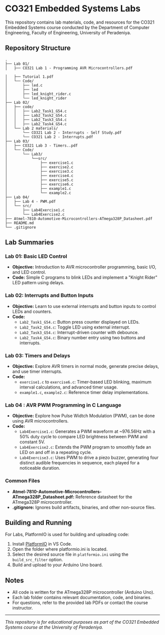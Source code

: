 # CO321 Embedded Systems Labs

This repository contains lab materials, code, and resources for the CO321 Embedded Systems course conducted by the Department of Computer Engineering, Faculty of Engineering, University of Peradeniya.

## Repository Structure

```
.
├── Lab 01/
│   ├── CO321 Lab 1 - Programming AVR Microcontrollers.pdf

│   ├── Tutorial 1.pdf
│   └── Code/
│       ├── led.c
│       ├── led
│       ├── led_knight_rider.c
│       └── led_knight_rider
├── Lab 02/
│   ├── code/
│   │   ├── Lab2_Task1_G54.c
│   │   ├── Lab2_Task2_G54.c
│   │   ├── Lab2_Task3_G54.c
│   │   ├── Lab2_Task4_G54.c
│   └── Lab 2 materials/
│       └── CO321 Lab 2 - Interrupts - Self Study.pdf
│       └── CO321 Lab 2 - Interrupts.pdf
├── Lab 03/
│   ├── CO321 Lab 3 - Timers..pdf
│   └── Code/
│       └── Lab3/
│           └──src/
│               ├── exercise1.c
│               ├── exercise2.c
│               ├── exercise3.c
│               ├── exercise4.c
│               ├── exercise5.c
│               ├── exercise6.c
│               ├── example1.c
│               └── example2.c
├── Lab 04/
│   ├── Lab 4 - PWM.pdf
│   └── src/
│       ├── Lab4Exercise1.c
│       └── Lab4Exercise2.c
├── Atmel-7810-Automotive-Microcontrollers-ATmega328P_Datasheet.pdf
├── README.md
└── .gitignore
```

## Lab Summaries

### Lab 01: Basic LED Control
- **Objective:** Introduction to AVR microcontroller programming, basic I/O, and LED control.
- **Code:** Simple C programs to blink LEDs and implement a "Knight Rider" LED pattern using delays.

### Lab 02: Interrupts and Button Inputs
- **Objective:** Learn to use external interrupts and button inputs to control LEDs and counters.
- **Code:** 
  - `Lab2_Task1_G54.c`: Button press counter displayed on LEDs.
  - `Lab2_Task2_G54.c`: Toggle LED using external interrupt.
  - `Lab2_Task3_G54.c`: Interrupt-driven counter with debounce.
  - `Lab2_Task4_G54.c`: Binary number entry using two buttons and interrupts.

### Lab 03: Timers and Delays
- **Objective:** Explore AVR timers in normal mode, generate precise delays, and use timer interrupts.
- **Code:** 
  - `exercise1.c` to `exercise6.c`: Timer-based LED blinking, maximum interval calculations, and advanced timer usage.
  - `example1.c`, `example2.c`: Reference timer delay implementations.

### Lab 04 : AVR PWM Programming in C Language
- **Objective:** Explore how Pulse Widtch Modulation (PWM), can be done using AVR microcontrollers.
- **Code:** 
  - `Lab4Exercise1.c`: Generates a PWM waveform at ~976.56Hz with a 50% duty cycle to compare LED brightness between PWM and constant 5V.
  - `Lab4Exercise2.c`: Extends the PWM program to smoothly fade an LED on and off in a repeating cycle.
  - `Lab4Exercise3.c`: Uses PWM to drive a piezo buzzer, generating four distinct audible frequencies in sequence, each played for a noticeable duration.

### Common Files
- **Atmel-7810-Automotive-Microcontrollers-ATmega328P_Datasheet.pdf:** Reference datasheet for the ATmega328P microcontroller.
- **.gitignore:** Ignores build artifacts, binaries, and other non-source files.

## Building and Running

For Labs, PlatformIO is used for building and uploading code:

1. Install [PlatformIO](https://platformio.org/) in VS Code.
2. Open the folder where platformio.ini is located.
3. Select the desired source file in `platformio.ini` using the `build_src_filter` option.
4. Build and upload to your Arduino Uno board.

## Notes

- All code is written for the ATmega328P microcontroller (Arduino Uno).
- Each lab folder contains relevant documentation, code, and binaries.
- For questions, refer to the provided lab PDFs or contact the course instructor.

---

*This repository is for educational purposes as part of the CO321 Embedded Systems course at the University of Peradeniya.*
